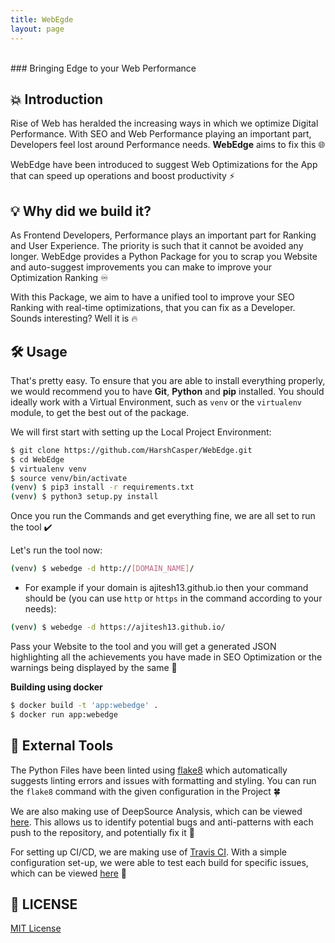 ```yaml
---
title: WebEgde
layout: page
---
```


<br>
### Bringing Edge to your Web Performance

## 💥 Introduction

Rise of Web  has heralded the increasing ways in which we optimize Digital Performance. With SEO and Web Performance playing an important part, Developers feel lost around Performance needs. <b>WebEdge</b> aims to fix this 🌐

WebEdge have been introduced to suggest Web Optimizations for the App that can speed up operations and boost productivity ⚡

## 💡 Why did we build it?

As Frontend Developers, Performance plays an important part for Ranking and User Experience. The priority is such that it cannot be avoided any longer. WebEdge provides a Python Package for you to scrap you Website and auto-suggest improvements you can make to improve your Optimization Ranking ♾️

With this Package, we aim to have a unified tool to improve your SEO Ranking with real-time optimizations, that you can fix as a Developer. Sounds interesting? Well it is 🔥

## 🛠️ Usage

That's pretty easy. To ensure that you are able to install everything properly, we would recommend you to have <b>Git</b>, <b>Python</b> and <b>pip</b> installed. You should ideally work with a Virtual Environment, such as `venv` or the `virtualenv` module, to get the best out of the package. 

We will first start with setting up the Local Project Environment:
```BASH
$ git clone https://github.com/HarshCasper/WebEdge.git
$ cd WebEdge
$ virtualenv venv
$ source venv/bin/activate
(venv) $ pip3 install -r requirements.txt
(venv) $ python3 setup.py install
```
Once you run the Commands and get everything fine, we are all set to run the tool ✔️

Let's run the tool now: 
```BASH
(venv) $ webedge -d http://[DOMAIN_NAME]/
```

* For example if your domain is ajitesh13.github.io then your command should be (you can use `http` or `https` in the command according to your needs): 

```BASH
(venv) $ webedge -d https://ajitesh13.github.io/
``` 
Pass your Website to the tool and you will get a generated JSON highlighting all the achievements you have made in SEO Optimization or the warnings being displayed by the same 🔑

**Building using docker**
```bash
$ docker build -t 'app:webedge' .
$ docker run app:webedge
```

## 🛑 External Tools

The Python Files have been linted using [flake8](https://flake8.pycqa.org/) which automatically suggests linting errors and issues with formatting and styling. You can run the `flake8` command with the given configuration in the Project 🍀

We are also making use of DeepSource Analysis, which can be viewed [here](http://deepsource.io/gh/HarshCasper/webEdge). This allows us to identify potential bugs and anti-patterns with each push to the repository, and potentially fix it 🐛

For setting up CI/CD, we are making use of [Travis CI](http://travis-ci.org/). With a simple configuration set-up, we were able to test each build for specific issues, which can be viewed [here](https://travis-ci.org/github/HarshCasper/WebEdge) 🌱

## 📜 LICENSE

[MIT License](https://github.com/HarshCasper/WebEdge/blob/main/LICENSE)